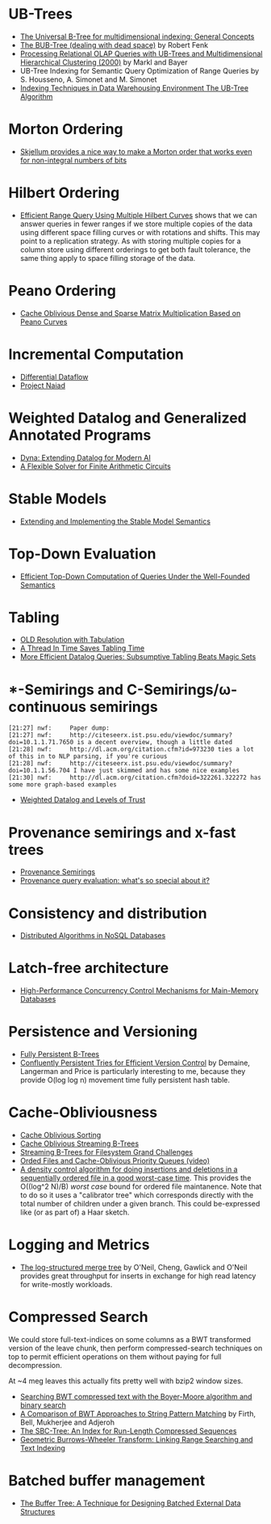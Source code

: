# UB-Trees

* [The Universal B-Tree for multidimensional indexing: General Concepts](http://citeseerx.ist.psu.edu/showciting?cid=13384)
* [The BUB-Tree (dealing with dead space)](http://www.cse.ust.hk/vldb2002/VLDB2002-proceedings/papers/S34P16.pdf) by Robert Fenk
* [Processing Relational OLAP Queries with UB-Trees and Multidimensional Hierarchical Clustering (2000)](http://citeseerx.ist.psu.edu/viewdoc/summary?doi=10.1.1.35.5820) by Markl and Bayer
* UB-Tree Indexing for Semantic Query Optimization of Range Queries by S. Housseno, A. Simonet and M. Simonet
* [Indexing Techniques in Data Warehousing Environment The UB-Tree Algorithm](http://www.aui.ma/personal/~H.Haddouti/UB_Tree_paper.pdf)

# Morton Ordering
* [Skjellum provides a nice way to make a Morton order that works even for non-integral numbers of bits](http://people.cs.vt.edu/~asandu/Public/Qual2005/Q2005_skjellum.pdf)

# Hilbert Ordering
* [Efficient Range Query Using Multiple Hilbert Curves](http://cdn.intechopen.com/pdfs/16532/InTech-Efficient_range_query_using_multiple_hilbert_curves.pdf) shows that we can answer queries in fewer ranges if we store multiple copies of the data using different space filling curves or with rotations and shifts. This may point to a replication strategy. As with storing multiple copies for a column store using different orderings to get both fault tolerance, the same thing apply to space filling storage of the data.

# Peano Ordering
* [Cache Oblivious Dense and Sparse Matrix Multiplication Based on Peano Curves](https://para08.idi.ntnu.no/docs/submission_155.pdf)

# Incremental Computation
* [Differential Dataflow](http://www.cidrdb.org/cidr2013/Papers/CIDR13_Paper111.pdf)
* [Project Naiad](http://research.microsoft.com/en-us/projects/naiad/)

# Weighted Datalog and Generalized Annotated Programs
* [Dyna: Extending Datalog for Modern AI](http://www.cs.jhu.edu/~nwf/datalog20-paper.pdf)
* [A Flexible Solver for Finite Arithmetic Circuits](http://cs.jhu.edu/~jason/papers/filardo+eisner.iclp12.pdf)

# Stable Models
* [Extending and Implementing the Stable Model Semantics](http://arxiv.org/pdf/cs/0005010.pdf)

# Top-Down Evaluation
* [Efficient Top-Down Computation of Queries Under the Well-Founded Semantics](http://citeseerx.ist.psu.edu/viewdoc/download?doi=10.1.1.38.6142&rep=rep1&type=pdf)

# Tabling
* [OLD Resolution with Tabulation](http://sato-www.cs.titech.ac.jp/reference/Sato-ICLP86.pdf)
* [A Thread In Time Saves Tabling Time](http://citeseerx.ist.psu.edu/viewdoc/download?doi=10.1.1.54.9454&rep=rep1&type=pdf)
* [More Efficient Datalog Queries: Subsumptive Tabling Beats Magic Sets](http://www.logicblox.com/publications/2011/sigmod11-tekle.pdf)

# *-Semirings and C-Semirings/ω-continuous semirings
```
[21:27] nwf:	 Paper dump:
[21:27] nwf:	 http://citeseerx.ist.psu.edu/viewdoc/summary?doi=10.1.1.71.7650 is a decent overview, though a little dated
[21:28] nwf:	 http://dl.acm.org/citation.cfm?id=973230 ties a lot of this in to NLP parsing, if you're curious
[21:28] nwf:	 http://citeseerx.ist.psu.edu/viewdoc/summary?doi=10.1.1.56.704 I have just skimmed and has some nice examples
[21:30] nwf:	 http://dl.acm.org/citation.cfm?doid=322261.322272 has some more graph-based examples
```
* [Weighted Datalog and Levels of Trust](http://dl.acm.org/citation.cfm?id=1371966)

# Provenance semirings and x-fast trees
* [Provenance Semirings](http://db.cis.upenn.edu/DL/07/pods07.pdf)
* [Provenance query evaluation: what's so special about it?](http://dl.acm.org/citation.cfm?id=1646040)

# Consistency and distribution

* [Distributed Algorithms in NoSQL Databases](http://highlyscalable.wordpress.com/2012/09/18/distributed-algorithms-in-nosql-databases/)

# Latch-free architecture

* [High-Performance Concurrency Control Mechanisms for Main-Memory Databases](http://vldb.org/pvldb/vol5/p298_per-akelarson_vldb2012.pdf)

# Persistence and Versioning

* [Fully Persistent B-Trees](http://cs.au.dk/~gerth/pub/soda12.html)
* [Confluently Persistent Tries for Efficient Version Control](http://erikdemaine.org/papers/ConfluentTries_Algorithmica/paper.pdf) by Demaine, Langerman and Price is particularly interesting to me, because they provide O(log log n) movement time fully persistent hash table.

# Cache-Obliviousness

* [Cache Oblivious Sorting](http://cs.au.dk/~gerth/pub/encyclopedia08.html)
* [Cache Oblivious Streaming B-Trees](http://supertech.csail.mit.edu/papers/sbtree.pdf)
* [Streaming B-Trees for Filesystem Grand Challenges](http://institutes.lanl.gov/hec-fsio/workshops/2007/presentations/day1/Farach-Colton_sbtree-nsf07.pdf)
* [Orded Files and Cache-Oblivious Priority Queues (video)](http://www.youtube.com/watch?v=jAh_bC4hYlc)
* [A density control algorithm for doing insertions and deletions in a sequentially ordered file in a good worst-case time](http://www.sciencedirect.com/science/article/pii/089054019290034D). This provides the O((log^2 N)/B) _worst case_ bound for ordered file maintanence. Note that to do so it uses a "calibrator tree" which corresponds directly with the total number of children under a given branch. This could be-expressed like (or as part of) a Haar sketch.

# Logging and Metrics

* [The log-structured merge tree](http://citeseerx.ist.psu.edu/viewdoc/download?doi=10.1.1.44.2782&rep=rep1&type=pdf) by O'Neil, Cheng, Gawlick and O'Neil provides
 great throughput for inserts in exchange for high read latency for write-mostly workloads.

# Compressed Search

We could store full-text-indices on some columns as a BWT transformed version of the leave chunk, then perform compressed-search techniques on top to permit efficient operations on them without paying for full decompression.

At ~4 meg leaves this actually fits pretty well with bzip2 window sizes.

* [Searching BWT compressed text with the Boyer-Moore algorithm and binary search](http://citeseerx.ist.psu.edu/viewdoc/summary?doi=10.1.1.106.9296)
* [A Comparison of BWT Approaches to String Pattern Matching](http://vlsi.cs.ucf.edu/nsf/files/reportVer05driver.pdf) by Firth, Bell, Mukherjee and Adjeroh
* [The SBC-Tree: An Index for Run-Length Compressed Sequences](http://www.ittc.ku.edu/~jsv/Papers/EHS08.SBCtree.pdf)
* [Geometric Burrows-Wheeler Transform: Linking Range Searching and Text Indexing](http://www.ittc.ku.edu/~jsv/Papers/CHS08.geometricbw.pdf)

# Batched buffer management

* [The Buffer Tree: A Technique for Designing Batched External Data Structures](http://www.cs.cmu.edu/~guyb/realworld/slidesF10/buffertree.pdf)
